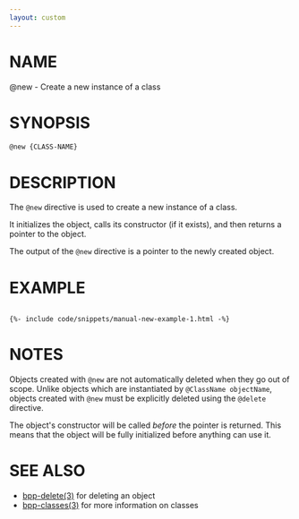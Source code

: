 ```yaml
---
layout: custom
---
```

# NAME

@new - Create a new instance of a class

# SYNOPSIS

```bash
@new {CLASS-NAME}
```

# DESCRIPTION

The `@new` directive is used to create a new instance of a class.

It initializes the object, calls its constructor (if it exists), and then returns a pointer to the object.

The output of the `@new` directive is a pointer to the newly created object.

# EXAMPLE

<div class="highlight"><pre class="highlight"><code>
{%- include code/snippets/manual-new-example-1.html -%}
</code></pre></div>

# NOTES

Objects created with `@new` are not automatically deleted when they go out of scope. Unlike objects which are instantiated by `@ClassName objectName`, objects created with `@new` must be explicitly deleted using the `@delete` directive.

The object's constructor will be called *before* the pointer is returned. This means that the object will be fully initialized before anything can use it.

# SEE ALSO

- [bpp-delete(3)](delete.md) for deleting an object
- [bpp-classes(3)](classes.md) for more information on classes
